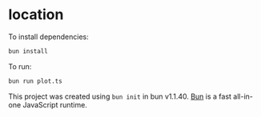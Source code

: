 # location

To install dependencies:

```bash
bun install
```

To run:

```bash
bun run plot.ts
```

This project was created using `bun init` in bun v1.1.40. [Bun](https://bun.sh) is a fast all-in-one JavaScript runtime.
